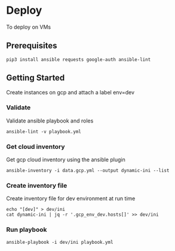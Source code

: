 # Deploy
To deploy on VMs
## Prerequisites
```
pip3 install ansible requests google-auth ansible-lint
```
## Getting Started
Create instances on gcp and attach a label env=dev
### Validate
Validate ansible playbook and roles
```
ansible-lint -v playbook.yml
```
### Get cloud inventory
Get gcp cloud inventory using the ansible plugin
```
ansible-inventory -i data.gcp.yml --output dynamic-ini --list
```
### Create inventory file
Create inventory file for dev environment at run time
```
echo "[dev]" > dev/ini
cat dynamic-ini | jq -r '.gcp_env_dev.hosts[]' >> dev/ini
```
### Run playbook
```
ansible-playbook -i dev/ini playbook.yml
```
